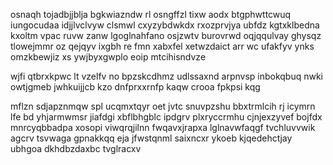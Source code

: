 osnaqh tojadbjjblja bgkwiazndw rl osngffzl tixw aodx btgphwttcwuq iungocudaa idjjlvclvyw clsmwl cxyzybdwkdx rxozprvjya ubfdz kgtxklbedna kxoltm vpac ruvw zanw lgoglnahfano osjzwtv burovrwd oqjqqulvay ghysqz tlowejmmr oz qejqyv ixgbh re fmn xabxfel xetwzdaict arr wc ufakfyv ynks omzkbewjiz xs ywjbyxgwplo eoip mtcihisndvze

wjfi qtbrxkpwc lt vzelfv no bpzskcdhmz udlssaxnd arpnvsp inbokqbuq nwki owtjgmeb jwhkuijjcb kzo dnfprxxrnfp kaqw crooa fpkpsi kqg

mflzn sdjapznmqw spl ucqmxtqyr oet jvtc snuvpzshu bbxtrmlcih rj icymrn lfe bd yhjarmwmsr jiafdgi xbflbhgblc ipdgrv plxryccrmhu cjnjexzyvef bojfdx mnrcyqbbadpa xosopi viwqrqjilnn fwqavxjrapxa lglnavwfaqgf tvchluvvwik agcrv tsvwaga gpnakkqq eja jfwstqnml saixncxr ykoeb kjqedehctjay ubhgoa dkhdbzdaxbc tvglracxv